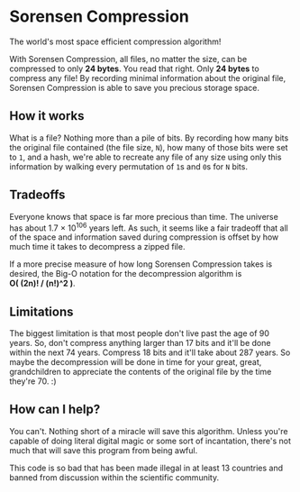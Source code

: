 # Sorensen Compression
The world's most space efficient compression algorithm!

With Sorensen Compression, all files, no matter the size, can be compressed to only **24 bytes**.
You read that right. Only **24 bytes** to compress any file! By recording minimal information about the
original file, Sorensen Compression is able to save you precious storage space.

## How it works

What is a file? Nothing more than a pile of bits. By recording how many bits the original file contained
(the file size, `N`), how many of those bits were set to `1`, and a hash, we're able to recreate any file of any
size using only this information by walking every permutation of `1`s and `0`s for `N` bits.

## Tradeoffs

Everyone knows that space is far more precious than time. The universe has about 1.7 × 10<sup>106</sup> years left.
As such, it seems like a fair tradeoff that all of the space and information saved during compression is offset by
how much time it takes to decompress a zipped file.

If a more precise measure of how long Sorensen Compression takes is desired, the Big-O notation for the decompression
algorithm is \
**O( (2n)! / (n!)^2 )**.

## Limitations

The biggest limitation is that most people don't live past the age of 90 years. So, don't compress anything larger than
17 bits and it'll be done within the next 74 years. Compress 18 bits and it'll take about 287 years. So maybe the decompression
will be done in time for your great, great, grandchildren to appreciate the contents of the original file by the time they're 70. :)

## How can I help?

You can't. Nothing short of a miracle will save this algorithm. Unless you're capable of doing literal digital magic
or some sort of incantation, there's not much that will save this program from being awful.

This code is so bad that has been made illegal in at least 13 countries and banned from discussion within the scientific community.
